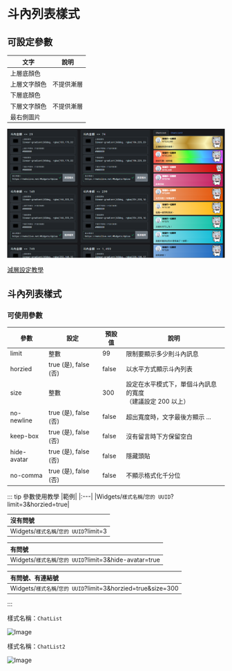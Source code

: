 # 斗內列表樣式

## 可設定參數

|文字|說明|
|---|---|
|上層底顏色||
|上層文字顏色|不提供漸層|
|下層底顏色||
|下層文字顏色|不提供漸層|
|最右側圖片||

![Image](/images/platform-settings/chatlist.png)

[減層設定教學](../tool/gradient)

## 斗內列表樣式

### 可使用參數
|參數|設定|預設值|說明|
|---|---|---|---|
|limit|整數|99|限制要顯示多少則斗內訊息|
|horzied|true (是), false (否)|false|以水平方式顯示斗內列表|
|size|整數|300|設定在水平模式下，單個斗內訊息的寬度<br>（建議設定 200 以上）|
|no-newline|true (是), false (否)|false|超出寬度時，文字最後方顯示 ...|
|keep-box|true (是), false (否)|false|沒有留言時下方保留空白|
|hide-avatar|true (是), false (否)|false|隱藏頭貼|
|no-comma|true (是), false (否)|false|不顯示格式化千分位|

::: tip 參數使用教學
|範例|
|:---|
|Widgets/`樣式名稱`/`您的 UUID`?limit=3&horzied=true|

|沒有問號|
|:---|
|Widgets/`樣式名稱`/`您的 UUID`?limit=3|

|有問號|
|:---|
|Widgets/`樣式名稱`/`您的 UUID`?limit=3&hide-avatar=true|

|有問號、有連結號|
|:---|
|Widgets/`樣式名稱`/`您的 UUID`?limit=3&horzied=true&size=300|
:::

樣式名稱：`ChatList`  

![Image](https://image.haer0248.me/mCSW5q.png)

樣式名稱：`ChatList2`  

![Image](https://image.haer0248.me/eHQj3d.png)
